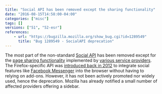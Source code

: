 ```yaml
---
title: "Social API has been removed except the sharing functionality"
date: "2016-08-15T14:58:00-04:00"
categories: ["misc"]
tags: []
versions: ["51", "52-esr"]
references:
    - url: "https://bugzilla.mozilla.org/show_bug.cgi?id=1289549"
      title: "Bug 1289549 - SocialAPI deprecation"
---
```

The most part of the non-standard [Social API](https://developer.mozilla.org/docs/Mozilla/Projects/Social_API) has been removed except for the [page sharing functionality](https://developer.mozilla.org/docs/Mozilla/Projects/Social_API/Share) implemented by [various service providers](https://activations.cdn.mozilla.net/). The Firefox-specific API was [introduced back in 2012](https://blog.mozilla.org/labs/2012/03/experimenting-with-social-features-in-firefox/) to integrate social features like [Facebook Messenger](https://blog.mozilla.org/futurereleases/2012/10/22/help-us-test-the-social-api-with-facebook-messenger-for-firefox/) into the browser without having to relying on add-ons. However, it has not been actively promoted nor widely used, hence the deprecation. Mozilla has already notified a small number of affected providers offering a sidebar.
